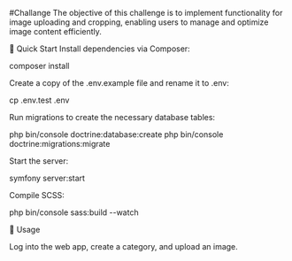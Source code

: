 #Challange 
The objective of this challenge is to implement functionality for image uploading and cropping, enabling users to manage and optimize image content efficiently.

🚀 Quick Start 
Install dependencies via Composer: 

composer install

Create a copy of the .env.example file and rename it to .env: 

cp .env.test .env

Run migrations to create the necessary database tables: 

php bin/console doctrine:database:create 
php bin/console doctrine:migrations:migrate

Start the server: 

symfony server:start

Compile SCSS: 

php bin/console sass:build --watch

🔧 Usage 

Log into the web app, create a category, and upload an image.

